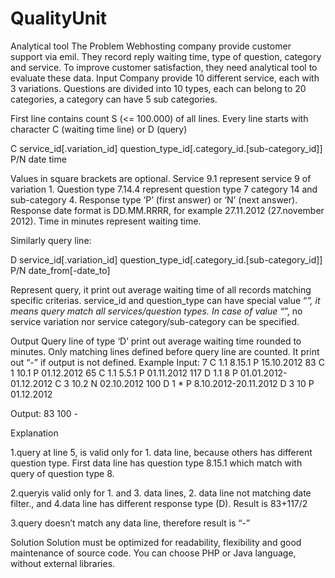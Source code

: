 # QualityUnit
Analytical tool
The Problem Webhosting company provide customer support via emil. They record reply waiting time, type of question, category and service. To improve customer satisfaction, they need analytical tool to evaluate these data. 
Input Company provide 10 different service, each with 3 variations. Questions are divided into 10 types, each can belong to 20 categories, a category can have 5 sub categories.  
 
First line contains count S (<= 100.000) of all lines.  Every line starts with character C (waiting time line) or D (query) 
 
C service_id[.variation_id] question_type_id[.category_id.[sub-category_id]] P/N date time  
 
Values in square brackets are optional. Service 9.1 represent service 9 of variation 1. Question type 7.14.4 represent question type 7 category 14 and sub-category 4. Response type ‘P’ (first answer) or ‘N’ (next answer). Response date format is DD.MM.RRRR, for example 27.11.2012 (27.november 2012). Time in minutes represent waiting time. 
 
Similarly query line: 
 
D service_id[.variation_id] question_type_id[.category_id.[sub-category_id]] P/N date_from[-date_to] 
 
Represent query, it print out  average waiting time of all records matching specific criterias. service_id and question_type can have special value “*”, it means query match all services/question types. In case of value “*”, no service variation nor service category/sub-category can be specified. 
 
Output Query line of type ‘D’ print out average waiting time rounded to minutes. Only matching lines defined before query line are counted. It print out “-” if output is not defined. 
Example Input: 7 C 1.1 8.15.1 P 15.10.2012 83 C 1 10.1 P 01.12.2012 65 
C 1.1 5.5.1 P 01.11.2012 117 D 1.1 8 P 01.01.2012-01.12.2012 C 3 10.2 N 02.10.2012 100 D 1 * P 8.10.2012-20.11.2012 D 3 10 P 01.12.2012 
 
 
Output: 83 100 - 
 
Explanation 
 
1.query at line 5, is valid only for 1. data line, because others has different question type. First data line has question type 8.15.1 which match with query of question type 8. 
 
2.queryis valid only for 1. and 3. data lines, 2. data line not matching date filter., and 4.data line has different response type (D). Result is 83+117/2 
 
3.query doesn’t match any data line, therefore result is “-” 
 
Solution Solution must be optimized for readability, flexibility and good maintenance of source code. You can choose PHP or Java language, without external libraries. 
